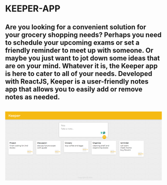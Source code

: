 # KEEPER-APP

## Are you looking for a convenient solution for your grocery shopping needs? Perhaps you need to schedule your upcoming exams or set a friendly reminder to meet up with someone. Or maybe you just want to jot down some ideas that are on your mind. Whatever it is, the Keeper app is here to cater to all of your needs. Developed with ReactJS, Keeper is a user-friendly notes app that allows you to easily add or remove notes as needed.

<br>

<img src="Screenshot (71).png" alt="keeper app" width="700">